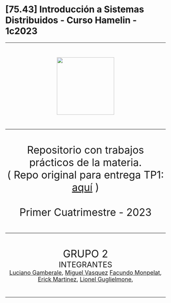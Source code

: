 # [75.43] Introducción a Sistemas Distribuidos - Curso Hamelin - 1c2023

---

<br>
<p align="center">
  <!---<img src="https://www.estudiaradistancia.com.ar/logos/original/logo-universidad-de-buenos-aires.webp" height=80 />--->
  <img src="https://confedi.org.ar/wp-content/uploads/2020/09/fiuba_logo.jpg" height="180"/>
</p>
<br>

---

<br>
<p align="center">
<font size="+3">
Repositorio con trabajos prácticos de la materia.
<br>
( Repo original para entrega TP1: <a href="https://github.com/lionelguglielmone/introDistribuidosTP">aquí</a> )

<br>
<br>
Primer Cuatrimestre - 2023
</font>
</p>
<br>

---

<br>
<p align="center">
<font size="+3">
GRUPO 2
</font>
<br>
<font size="+2">
INTEGRANTES
</font>
<br>
<font size="+1">
<a href="https://github.com/lucianogamberale">Luciano Gamberale</a>,
<a href="https://github.com/MiguelV5">Miguel Vasquez</a>
<a href="https://github.com/fmonpelat">Facundo Monpelat</a>,
<a href="https://github.com/erick12m">Erick Martinez</a>,
<a href="https://github.com/lionelguglielmone">Lionel Guglielmone</a>,
</font>

</p>

<br>

---

